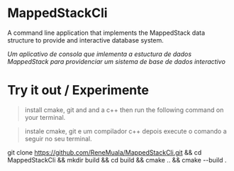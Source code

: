 # MappedStackCli
A command line application that implements the MappedStack data structure to provide and interactive database system.

_Um aplicativo de consola que imlementa a estuctura de dados MappedStack para providenciar um sistema de base de dados interactivo_

# Try it out / Experimente
> install cmake, git and and a c++ then run the following command on your terminal.

> instale cmake, git e um compilador c++ depois execute o comando a seguir no seu terminal.

git clone https://github.com/ReneMuala/MappedStackCli.git && cd MappedStackCli && mkdir build && cd build && cmake .. && cmake --build .

